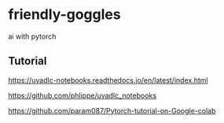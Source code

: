 # friendly-goggles
ai with pytorch

## Tutorial
https://uvadlc-notebooks.readthedocs.io/en/latest/index.html

https://github.com/phlippe/uvadlc_notebooks

https://github.com/param087/Pytorch-tutorial-on-Google-colab
